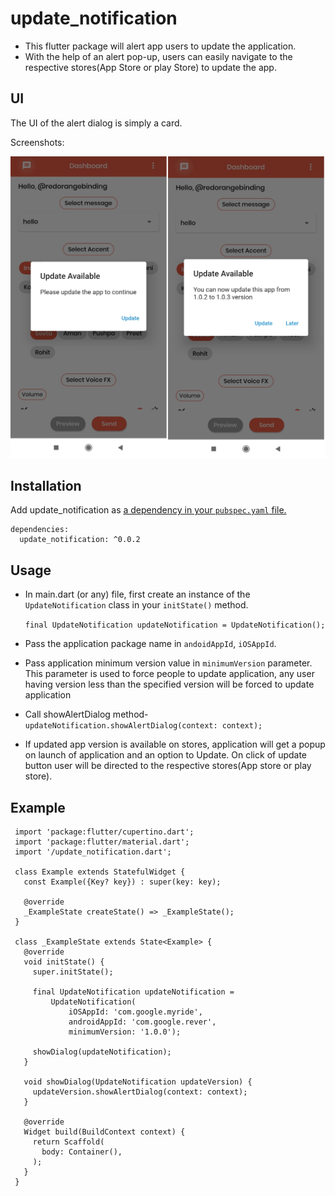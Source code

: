 # update_notification

* This flutter package will alert app users to update the application.
* With the help of an alert pop-up, users can easily navigate to the respective stores(App Store or play Store) to update the app.

## UI
The UI of the alert dialog is simply a card.

Screenshots:

<img src="https://raw.githubusercontent.com/d2itechnology/at_newversion_notification/main/screenshots/both.png?token=AUJGZABAX3TJOUFYSYZY4ATBHGZHW"/>

## Installation
Add update_notification as [a dependency in your `pubspec.yaml` file.](https://flutter.io/using-packages/)
```
dependencies:
  update_notification: ^0.0.2
```
## Usage
* In main.dart (or any) file, first create an instance of the `UpdateNotification` class in your `initState()` method.

   `final UpdateNotification updateNotification = UpdateNotification();`

* Pass the application package name in `andoidAppId`, `iOSAppId`.

* Pass application minimum version value in `minimumVersion` parameter. This parameter is used to force people to update application, any user having version less than the specified version will be forced to update application

* Call showAlertDialog method-
  `updateNotification.showAlertDialog(context: context);`

* If updated app version is available on stores, application will get a popup on launch of application and an option to Update. On click of update button user will be directed to the respective stores(App store or play store).

## Example
```
 import 'package:flutter/cupertino.dart';
 import 'package:flutter/material.dart';
 import '/update_notification.dart';

 class Example extends StatefulWidget {
   const Example({Key? key}) : super(key: key);

   @override
   _ExampleState createState() => _ExampleState();
 }

 class _ExampleState extends State<Example> {
   @override
   void initState() {
     super.initState();

     final UpdateNotification updateNotification =
         UpdateNotification(
             iOSAppId: 'com.google.myride',
             androidAppId: 'com.google.rever',
             minimumVersion: '1.0.0');

     showDialog(updateNotification);
   }

   void showDialog(UpdateNotification updateVersion) {
     updateVersion.showAlertDialog(context: context);
   }

   @override
   Widget build(BuildContext context) {
     return Scaffold(
       body: Container(),
     );
   }
 }
 ```




